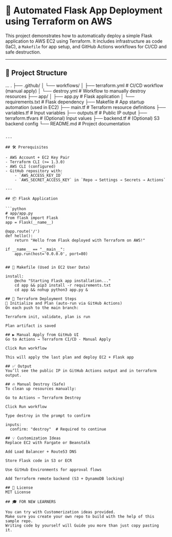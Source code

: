 # 🚀 Automated Flask App Deployment using Terraform on AWS

This project demonstrates how to automatically deploy a simple Flask application to AWS EC2 using Terraform. It includes infrastructure as code (IaC), a `Makefile` for app setup, and GitHub Actions workflows for CI/CD and safe destruction.

---

## 📂 Project Structure

...
.
├── .github/
│ └── workflows/
│ ├── terraform.yml # CI/CD workflow (manual apply)
│ └── destroy.yml # Workflow to manually destroy resources
├── app/
│ ├── app.py # Flask application
│ └── requirements.txt # Flask dependency
├── Makefile # App startup automation (used in EC2)
├── main.tf # Terraform resource definitions
├── variables.tf # Input variables
├── outputs.tf # Public IP output
├── terraform.tfvars # (Optional) Input values
├── backend.tf # (Optional) S3 backend config
└── README.md # Project documentation
```

---

## 🛠️ Prerequisites

- AWS Account + EC2 Key Pair
- Terraform CLI (>= 1.3.0)
- AWS CLI (configured)
- GitHub repository with:
    - `AWS_ACCESS_KEY_ID`
    - `AWS_SECRET_ACCESS_KEY` in `Repo → Settings → Secrets → Actions`

---

## 📦 Flask Application

```python
# app/app.py
from flask import Flask
app = Flask(__name__)

@app.route('/')
def hello():
    return "Hello from Flask deployed with Terraform on AWS!"

if __name__ == "__main__":
    app.run(host='0.0.0.0', port=80)


## 🔧 Makefile (Used in EC2 User Data)

install:
	@echo "Starting Flask app installation..."
	cd app && pip3 install -r requirements.txt
	cd app && nohup python3 app.py &

## 🚀 Terraform Deployment Steps
🔁 Initialize and Plan (auto-run via GitHub Actions)
On each push to the main branch:

Terraform init, validate, plan is run

Plan artifact is saved

## ▶️ Manual Apply from GitHub UI
Go to Actions → Terraform CI/CD - Manual Apply

Click Run workflow

This will apply the last plan and deploy EC2 + Flask app

## ✅ Output
You’ll see the public IP in GitHub Actions output and in terraform output.

## 🔥 Manual Destroy (Safe)
To clean up resources manually:

Go to Actions → Terraform Destroy

Click Run workflow

Type destroy in the prompt to confirm

inputs:
  confirm: "destroy"  # Required to continue

## 💡 Customization Ideas
Replace EC2 with Fargate or Beanstalk

Add Load Balancer + Route53 DNS

Store Flask code in S3 or ECR

Use GitHub Environments for approval flows

Add Terraform remote backend (S3 + DynamoDB locking)

## 📜 License
MIT License

## 🎓 FOR NEW LEARNERS

You can try with Customerization ideas provided.
Make sure you create your own repo to build with the help of this sample repo.
Writing code by yourself will Guide you more than just copy pasting it.